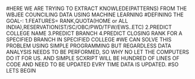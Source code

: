 #HERE WE ARE TRYING TO EXTRACT KNOWLEDE(PATTERNS) FROM THE WBJEE COUNCILING DATA USING MACHINE LEARNING
#DEFINING THE GOAL-:
                    1.FEATURES= RANK,QUOTA(HOME or ALL INDIA),RESERVATION(ST/SC/OBC/PWD/TFW/EWS..ETC)
                    2.PREDICT COLLEGE NAME
                    3.PREDICT BRANCH
                    4.PREDICT CLOSING RANK FOR A SPECIFIED BRANCH IN SPECIFIED COLLEGE
#WE CAN SOLVE THIS PROBLEM USING SIMPLE PROGRAMMING BUT REGARDLESS DATA ANALYSIS NEEDS TO BE PERFORMED,
SO WHY NO LET THE COMPUTERS DO IT FOR US. AND SIMPLE SCXRIPT WILL BE HUNDRED OF LINES OF CODE AND NEED TO BE UPDATED EVRY TIME DATA IS UPDATED.
#SO LETS BEGIN